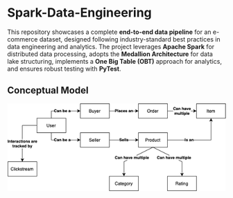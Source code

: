 # Spark-Data-Engineering

This repository showcases a complete **end-to-end data pipeline** for an e-commerce dataset, designed following industry-standard best practices in data engineering and analytics. The project leverages **Apache Spark** for distributed data processing, adopts the **Medallion Architecture** for data lake structuring, implements a **One Big Table (OBT)** approach for analytics, and ensures robust testing with **PyTest**.

## Conceptual Model
![](images/rainforest_conceptual.drawio.png)
